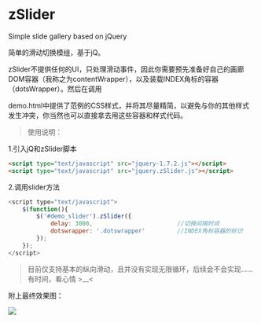 # zSlider
Simple slide gallery based on jQuery

简单的滑动切换模组，基于jQ。

zSlider不提供任何的UI，只处理滑动事件，因此你需要预先准备好自己的画廊DOM容器（我称之为contentWrapper），以及装载INDEX角标的容器（dotsWrapper）。然后在调用

demo.html中提供了范例的CSS样式，并将其尽量精简，以避免与你的其他样式发生冲突，你当然也可以直接拿去用这些容器和样式代码。

> 使用说明：

1.引入jQ和zSlider脚本

```html
<script type="text/javascript" src="jquery-1.7.2.js"></script>
<script type="text/javascript" src="jquery.zSlider.js"></script>
```

2.调用slider方法

```javascript
<script type="text/javascript">
    $(function(){
        $('#demo_slider').zSlider({
            delay: 3000,                        //切换间隔时间
            dotswrapper: '.dotswrapper'         //INDEX角标容器的标识
        });
    });
</script>
```

> 目前仅支持基本的纵向滑动，且并没有实现无限循环，后续会不会实现……有时间，看心情 >__<

附上最终效果图：

![](http://7xo8xv.com1.z0.glb.clouddn.com/zSlider-1.gif)
